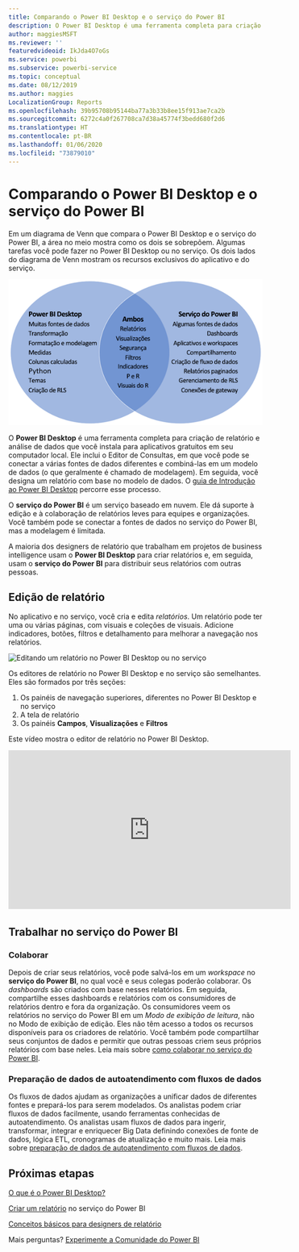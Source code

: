 ```yaml
---
title: Comparando o Power BI Desktop e o serviço do Power BI
description: O Power BI Desktop é uma ferramenta completa para criação de relatório e análise de dados. O serviço do Power BI é um serviço online, baseado em nuvem para equipes e empresas editarem relatórios e colaborarem neles de forma leve.
author: maggiesMSFT
ms.reviewer: ''
featuredvideoid: IkJda4O7oGs
ms.service: powerbi
ms.subservice: powerbi-service
ms.topic: conceptual
ms.date: 08/12/2019
ms.author: maggies
LocalizationGroup: Reports
ms.openlocfilehash: 39b95708b95144ba77a3b33b8ee15f913ae7ca2b
ms.sourcegitcommit: 6272c4a0f267708ca7d38a45774f3bedd680f2d6
ms.translationtype: HT
ms.contentlocale: pt-BR
ms.lasthandoff: 01/06/2020
ms.locfileid: "73879010"
---
```

# <a name="comparing-power-bi-desktop-and-the-power-bi-service"></a>Comparando o Power BI Desktop e o serviço do Power BI

Em um diagrama de Venn que compara o Power BI Desktop e o serviço do Power BI, a área no meio mostra como os dois se sobrepõem. Algumas tarefas você pode fazer no Power BI Desktop ou no serviço. Os dois lados do diagrama de Venn mostram os recursos exclusivos do aplicativo e do serviço.  

![Diagrama de Venn do Power BI Desktop e do serviço](media/service-service-vs-desktop/power-bi-venn-desktop-service.png)

O **Power BI Desktop** é uma ferramenta completa para criação de relatório e análise de dados que você instala para aplicativos gratuitos em seu computador local. Ele inclui o Editor de Consultas, em que você pode se conectar a várias fontes de dados diferentes e combiná-las em um modelo de dados (o que geralmente é chamado de modelagem). Em seguida, você designa um relatório com base no modelo de dados. O [guia de Introdução ao Power BI Desktop](../desktop-getting-started.md) percorre esse processo.

O **serviço do Power BI** é um serviço baseado em nuvem. Ele dá suporte à edição e à colaboração de relatórios leves para equipes e organizações. Você também pode se conectar a fontes de dados no serviço do Power BI, mas a modelagem é limitada. 

A maioria dos designers de relatório que trabalham em projetos de business intelligence usam o **Power BI Desktop** para criar relatórios e, em seguida, usam o **serviço do Power BI** para distribuir seus relatórios com outras pessoas.

## <a name="report-editing"></a>Edição de relatório

No aplicativo e no serviço, você cria e edita *relatórios*. Um relatório pode ter uma ou várias páginas, com visuais e coleções de visuais. Adicione indicadores, botões, filtros e detalhamento para melhorar a navegação nos relatórios.

![Editando um relatório no Power BI Desktop ou no serviço](media/service-service-vs-desktop/power-bi-editing-desktop-service.png)

Os editores de relatório no Power BI Desktop e no serviço são semelhantes. Eles são formados por três seções:  

1. Os painéis de navegação superiores, diferentes no Power BI Desktop e no serviço    
2. A tela de relatório     
3. Os painéis **Campos**, **Visualizações** e **Filtros**

Este vídeo mostra o editor de relatório no Power BI Desktop. 

<iframe width="560" height="315" src="https://www.youtube.com/embed/IkJda4O7oGs" frameborder="0" allowfullscreen></iframe>

## <a name="working-in-the-power-bi-service"></a>Trabalhar no serviço do Power BI

### <a name="collaborating"></a>Colaborar


Depois de criar seus relatórios, você pode salvá-los em um *workspace* no **serviço do Power BI**, no qual você e seus colegas poderão colaborar. Os *dashboards* são criados com base nesses relatórios. Em seguida, compartilhe esses dashboards e relatórios com os consumidores de relatórios dentro e fora da organização. Os consumidores veem os relatórios no serviço do Power BI em um *Modo de exibição de leitura*, não no Modo de exibição de edição. Eles não têm acesso a todos os recursos disponíveis para os criadores de relatório.  Você também pode compartilhar seus conjuntos de dados e permitir que outras pessoas criem seus próprios relatórios com base neles. Leia mais sobre [como colaborar no serviço do Power BI](../service-new-workspaces.md).

### <a name="self-service-data-prep-with-dataflows"></a>Preparação de dados de autoatendimento com fluxos de dados

Os fluxos de dados ajudam as organizações a unificar dados de diferentes fontes e prepará-los para serem modelados. Os analistas podem criar fluxos de dados facilmente, usando ferramentas conhecidas de autoatendimento. Os analistas usam fluxos de dados para ingerir, transformar, integrar e enriquecer Big Data definindo conexões de fonte de dados, lógica ETL, cronogramas de atualização e muito mais. Leia mais sobre [preparação de dados de autoatendimento com fluxos de dados](../service-dataflows-overview.md).

## <a name="next-steps"></a>Próximas etapas

[O que é o Power BI Desktop?](../desktop-what-is-desktop.md)

[Criar um relatório](../service-report-create-new.md) no serviço do Power BI

[Conceitos básicos para designers de relatório](../service-basic-concepts.md)

Mais perguntas? [Experimente a Comunidade do Power BI](https://community.powerbi.com/)

